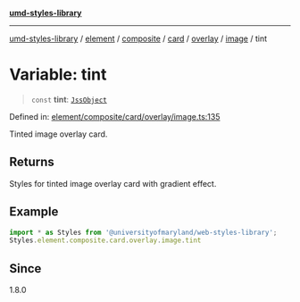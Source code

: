 [**umd-styles-library**](../../../../../../../../../../README.md)

***

[umd-styles-library](../../../../../../../../../../modules.md) / [element](../../../../../../../../../README.md) / [composite](../../../../../../../README.md) / [card](../../../../../README.md) / [overlay](../../../README.md) / [image](../README.md) / tint

# Variable: tint

> `const` **tint**: [`JssObject`](../../../../../../../../../../utilities/namespaces/transform/type-aliases/JssObject.md)

Defined in: [element/composite/card/overlay/image.ts:135](https://github.com/UMD-Digital/design-system/blob/8021d9898368f604bce452fe4dde6fae3a0578fd/packages/styles/source/element/composite/card/overlay/image.ts#L135)

Tinted image overlay card.

## Returns

Styles for tinted image overlay card with gradient effect.

## Example

```typescript
import * as Styles from '@universityofmaryland/web-styles-library';
Styles.element.composite.card.overlay.image.tint
```

## Since

1.8.0

